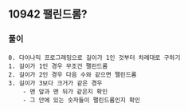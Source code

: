 ## 10942 팰린드롬?

### 풀이
```
0. 다이나믹 프로그래밍으로 길이가 1인 것부터 차례대로 구하기
1. 길이가 1인 경우 무조건 팰린드롬
2. 길이가 2인 경우 다음 수와 같으면 팰린드롬
3. 길이가 3보다 크거가 같은 경우
    - 맨 앞과 맨 뒤가 같은지 확인
    - 그 안에 있는 숫자들이 팰린드롬인지 확인
```